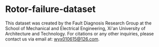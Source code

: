 # Rotor-failure-dataset
This dataset was created by the Fault Diagnosis Research Group at the School of Mechanical and Electrical Engineering, Xi'an University of Architecture and Technology. For citations or any other inquiries, please contact us via email at: wyx010615@126.com.
